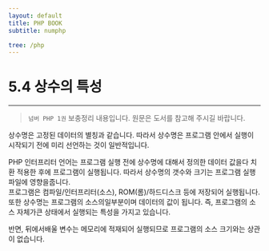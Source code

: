 ```yaml
---
layout: default
title: PHP BOOK
subtitle: numphp

tree: /php
---
```


# 5.4 상수의 특성
---
> `넘버 PHP 1권` 보충정리 내용입니다. 원문은 도서를 참고해 주시길 바랍니다.

상수명은 고정된 데이터의 별칭과 같습니다. 따라서 상수명은 프로그램 안에서 실행이 시작되기 전에 미리 선언하는 것이 일반적입니다. 

PHP 인터프리터 언어는 프로그램 실행 전에 상수명에 대해서 정의한 데이터 값을다 치환 적용한 후에 프로그램이 실행됩니다. 따라서 상수명의 갯수와 크기는 프로그램 실행 파일에 영향을줍니다.  
프로그램은 컴파일/인터프리터(소스), ROM(롬)/하드디스크 등에 저장되어 실행됩니다. 또한 상수명는 프로그램의 소스의일부분이며 데이터의 값이 됩니다. 즉, 프로그램의 소스 자체가큰 상태에서 실행되는 특성을 가지고 있습니다. 

반면, 뒤에서배울 변수는 메모리에 적재되어 실행되므로 프로그램의 소스 크기와는 상관이 없습니다.

<br><br>  